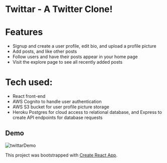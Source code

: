 # Twittar - A Twitter Clone!

# Features
- Signup and create a user profile, edit bio, and upload a profile picture
- Add posts, and like other posts
- Follow users and have their posts appear in your home page
- Visit the explore page to see all recently added posts

# Tech used:
- React front-end
- AWS Cognito to handle user authentication
- AWS S3 bucket for user profile picture storage
- Heroku Postgres for cloud access to relational database, and Express to create API endpoints for database requests


## Demo

![twittarDemo](https://user-images.githubusercontent.com/47509883/236125614-1e19f86f-b93a-4d66-899c-3d2dbc2861b8.gif)





This project was bootstrapped with [Create React App](https://github.com/facebook/create-react-app).


